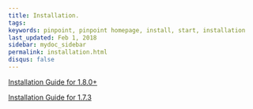 ```yaml
---
title: Installation.
tags:
keywords: pinpoint, pinpoint homepage, install, start, installation
last_updated: Feb 1, 2018
sidebar: mydoc_sidebar
permalink: installation.html
disqus: false
---
```


[Installation Guide for 1.8.0+](https://github.com/naver/pinpoint/blob/master/doc/installation.md)
  
[Installation Guide for 1.7.3](https://github.com/naver/pinpoint/blob/1.7.3/doc/installation.md)
